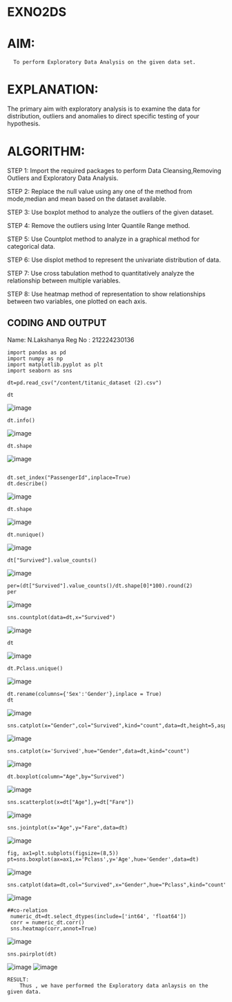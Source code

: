 # EXNO2DS
# AIM:
      To perform Exploratory Data Analysis on the given data set.
      
# EXPLANATION:
  The primary aim with exploratory analysis is to examine the data for distribution, outliers and anomalies to direct specific testing of your hypothesis.
  
# ALGORITHM:
STEP 1: Import the required packages to perform Data Cleansing,Removing Outliers and Exploratory Data Analysis.

STEP 2: Replace the null value using any one of the method from mode,median and mean based on the dataset available.

STEP 3: Use boxplot method to analyze the outliers of the given dataset.

STEP 4: Remove the outliers using Inter Quantile Range method.

STEP 5: Use Countplot method to analyze in a graphical method for categorical data.

STEP 6: Use displot method to represent the univariate distribution of data.

STEP 7: Use cross tabulation method to quantitatively analyze the relationship between multiple variables.

STEP 8: Use heatmap method of representation to show relationships between two variables, one plotted on each axis.

## CODING AND OUTPUT
Name: N.Lakshanya
Reg No : 212224230136
```
import pandas as pd
import numpy as np
import matplotlib.pyplot as plt
import seaborn as sns
```
```
dt=pd.read_csv("/content/titanic_dataset (2).csv")
```
```
dt
```
![image](https://github.com/user-attachments/assets/a5cd1d97-7a24-4f2e-9227-e9bc5844236a)
```
dt.info()
```
![image](https://github.com/user-attachments/assets/4279ab87-1b8c-4a88-8c20-e2b957fe5a37)
```
dt.shape
```
![image](https://github.com/user-attachments/assets/92420563-13f9-4efb-a7a6-24012046f070)
```

dt.set_index("PassengerId",inplace=True)
dt.describe()
```
![image](https://github.com/user-attachments/assets/24cff254-849e-4d5a-81df-7ac29d3b2615)
```
dt.shape
```
![image](https://github.com/user-attachments/assets/a6dcbb7a-9a48-4eae-99be-5a95d24e381f)
```
dt.nunique()
```
![image](https://github.com/user-attachments/assets/840066e4-37e3-4c2b-b1c8-84523d90f3f8)
```
dt["Survived"].value_counts()
```
![image](https://github.com/user-attachments/assets/6e8cd551-52ba-4cb3-ba1f-dc3e6460dffa)
```
per=(dt["Survived"].value_counts()/dt.shape[0]*100).round(2)
per
```
![image](https://github.com/user-attachments/assets/447e2dcc-c47e-48a6-9ae3-96474447f145)
```
sns.countplot(data=dt,x="Survived")
```
![image](https://github.com/user-attachments/assets/8fc69635-184d-4bc1-b743-78fa8d794161)
```
dt
```
![image](https://github.com/user-attachments/assets/713314cc-d38c-4270-a04c-65e6e63bd7ca)
```
dt.Pclass.unique()
```
![image](https://github.com/user-attachments/assets/c5662e8e-f6bd-4e0b-befd-5bf96c2712e0)
```
dt.rename(columns={'Sex':'Gender'},inplace = True)
dt
```
![image](https://github.com/user-attachments/assets/28276fc6-1584-4115-86c3-4a81aaf4baaf)
```
sns.catplot(x="Gender",col="Survived",kind="count",data=dt,height=5,aspect=.7)
```
![image](https://github.com/user-attachments/assets/fd646119-7385-4c4d-a0b8-e64746e87337)
```
sns.catplot(x='Survived',hue="Gender",data=dt,kind="count")
```
![image](https://github.com/user-attachments/assets/c0771753-2d30-4db1-b55c-5857d226654d)
```
dt.boxplot(column="Age",by="Survived")
```
![image](https://github.com/user-attachments/assets/0260e754-2dce-4d8a-acb8-86768056c022)
```
sns.scatterplot(x=dt["Age"],y=dt["Fare"])
```
![image](https://github.com/user-attachments/assets/5d331aa0-7a17-47a6-ade4-14c6c882a3cc)
```
sns.jointplot(x="Age",y="Fare",data=dt)
```
![image](https://github.com/user-attachments/assets/d586515b-f132-40d4-bed1-cfab1572c8a4)
```
fig, ax1=plt.subplots(figsize=(8,5))
pt=sns.boxplot(ax=ax1,x='Pclass',y='Age',hue='Gender',data=dt)
```
![image](https://github.com/user-attachments/assets/7703773c-adf2-485f-9718-2fe5492be6fd)
```
sns.catplot(data=dt,col="Survived",x="Gender",hue="Pclass",kind="count")
```
![image](https://github.com/user-attachments/assets/1d4f3462-9ebf-4f9f-954a-02d410ea7630)
```
##co-relation
 numeric_dt=dt.select_dtypes(include=['int64', 'float64'])
 corr = numeric_dt.corr()
 sns.heatmap(corr,annot=True)
```
![image](https://github.com/user-attachments/assets/f51fc41a-6553-4970-8ca5-abc089c1f542)
```
sns.pairplot(dt)
```
![image](https://github.com/user-attachments/assets/5ea732f2-0ec0-4f0d-964b-67f2eb463b6e)
![image](https://github.com/user-attachments/assets/14ec1e1a-5495-41e5-99d2-3cd4e4ceaaeb)
```
RESULT:
    Thus , we have performed the Exploratory data anlaysis on the given data.




